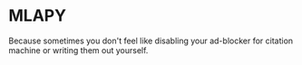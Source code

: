 # MLAPY
Because sometimes you don't feel like disabling your ad-blocker for citation machine or writing them out yourself.

